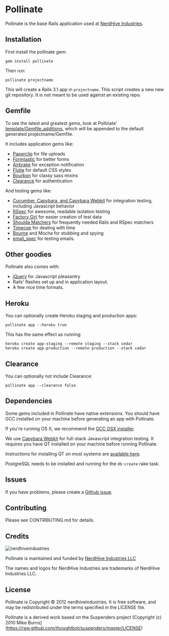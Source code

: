 # Pollinate

Pollinate is the base Rails application used at [NerdHive Industries](http://nerdhiveindustries.com/community).

Installation
------------

First install the pollinate gem:

    gem install pollinate

Then run:

    pollinate projectname

This will create a Rails 3.1 app in `projectname`. This script creates a new
new git repository. It is not meant to be used against an existing repo.

Gemfile
-------

To see the latest and greatest gems, look at Pollinate'
[template/Gemfile_additions](https://github.com/thoughtbot/pollinate/blob/master/templates/Gemfile_additions),
which will be appended to the default generated projectname/Gemfile.

It includes application gems like:

* [Paperclip](https://github.com/thoughtbot/paperclip) for file uploads
* [Formtastic](https://github.com/justinfrench/formtastic) for better forms
* [Airbrake](https://github.com/airbrake/airbrake) for exception notification
* [Flutie](https://github.com/thoughtbot/flutie) for default CSS styles
* [Bourbon](https://github.com/thoughtbot/bourbon) for classy sass mixins
* [Clearance](https://github.com/thoughtbot/clearance) for authentication

And testing gems like:

* [Cucumber, Capybara, and Capybara Webkit](http://robots.nerdhiveindustries.com/post/4583605733/capybara-webkit) for integration testing, including Javascript behavior
* [RSpec](https://github.com/rspec/rspec) for awesome, readable isolation testing
* [Factory Girl](https://github.com/thoughtbot/factory_girl) for easier creation of test data
* [Shoulda Matchers](http://github.com/thoughtbot/shoulda-matchers) for frequently needed Rails and RSpec matchers
* [Timecop](https://github.com/jtrupiano/timecop) for dealing with time
* [Bourne](https://github.com/thoughtbot/bourne) and Mocha for stubbing and spying
* [email_spec](https://github.com/bmabey/email-spec) for testing emails.

Other goodies
-------------

Pollinate also comes with:

* [jQuery](https://github.com/jquery/jquery) for Javascript pleasantry
* Rails' flashes set up and in application layout.
* A few nice time formats.

Heroku
------

You can optionally create Heroku staging and production apps:

    pollinate app --heroku true

This has the same effect as running:

    heroku create app-staging --remote staging --stack cedar
    heroku create app-production --remote production --stack cedar

Clearance
---------

You can optionally not include Clearance:

    pollinate app --clearance false

Dependencies
------------

Some gems included in Pollinate have native extensions. You should have GCC installed on your
machine before generating an app with Pollinate.

If you're running OS X, we recommend the [GCC OSX installer](https://github.com/kennethreitz/osx-gcc-installer).

We use [Capybara Webkit](https://github.com/thoughtbot/capybara-webkit) for full-stack Javascript integration testing.
It requires you have QT installed on your machine before running Pollinate.

Instructions for installing QT on most systems are [available here](https://github.com/thoughtbot/capybara-webkit/wiki/Installing-QT).

PostgreSQL needs to be installed and running for the `db:create` rake task.

Issues
------

If you have problems, please create a [Github issue](https://github.com/nerdhiveindustries/pollinate/issues).

Contributing
------------

Please see CONTRIBUTING.md for details.

Credits
-------

![nerdhiveindustries](http://nerdhiveindustries.com/images/tm/logo.png)

Pollinate is maintained and funded by [NerdHive Industries LLC](http://nerdhiveindustries.com/community)

The names and logos for NerdHive Industries are trademarks of NerdHive Industries LLC.

License
-------

Pollinate is Copyright © 2012 nerdhiveindustries. It is free software, and may be redistributed under the terms specified in the LICENSE file.

Pollinate is a derived work based on the Suspenders project [Copyright (c) 2010 Mike Burns] (https://raw.github.com/thoughtbot/suspenders/master/LICENSE)
